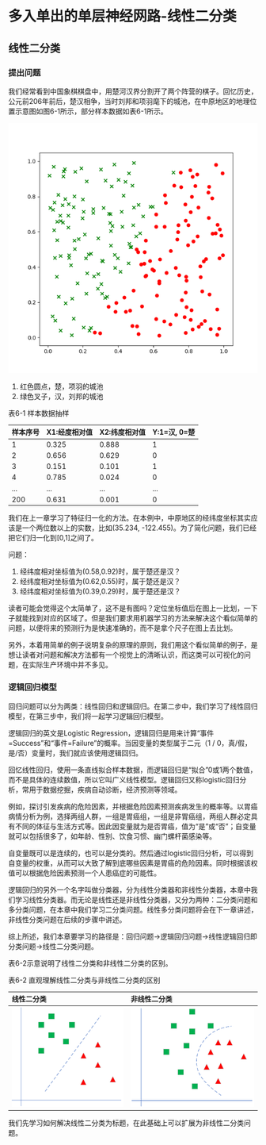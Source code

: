 # 多入单出的单层神经网路-线性二分类

## 线性二分类

### 提出问题

我们经常看到中国象棋棋盘中，用楚河汉界分割开了两个阵营的棋子。回忆历史，公元前206年前后，楚汉相争，当时刘邦和项羽麾下的城池，在中原地区的地理位置示意图如图6-1所示，部分样本数据如表6-1所示。

![&#x56FE;6-1 &#x6837;&#x672C;&#x6570;&#x636E;&#x53EF;&#x89C6;&#x5316;](../.gitbook/assets/image%20%2897%29.png)

1. 红色圆点，楚，项羽的城池
2. 绿色叉子，汉，刘邦的城池

表6-1 样本数据抽样

| 样本序号 | X1:经度相对值 | X2:纬度相对值 | Y:1=汉, 0=楚 |
| :--- | :--- | :--- | :--- |
| 1 | 0.325 | 0.888 | 1 |
| 2 | 0.656 | 0.629 | 0 |
| 3 | 0.151 | 0.101 | 1 |
| 4 | 0.785 | 0.024 | 0 |
| ... | ... | ... | ... |
| 200 | 0.631 | 0.001 | 0 |

我们在上一章学习了特征归一化的方法。在本例中，中原地区的经纬度坐标其实应该是一个两位数以上的实数，比如\(35.234, -122.455\)。为了简化问题，我们已经把它们归一化到\[0,1\]之间了。

问题：

1. 经纬度相对坐标值为\(0.58,0.92\)时，属于楚还是汉？
2. 经纬度相对坐标值为\(0.62,0.55\)时，属于楚还是汉？
3. 经纬度相对坐标值为\(0.39,0.29\)时，属于楚还是汉？

读者可能会觉得这个太简单了，这不是有图吗？定位坐标值后在图上一比划，一下子就能找到对应的区域了。但是我们要求用机器学习的方法来解决这个看似简单的问题，以便将来的预测行为是快速准确的，而不是拿个尺子在图上去比划。

另外，本着用简单的例子说明复杂的原理的原则，我们用这个看似简单的例子，是想让读者对问题和解决方法都有一个视觉上的清晰认识，而这类可以可视化的问题，在实际生产环境中并不多见。

### 逻辑回归模型

回归问题可以分为两类：线性回归和逻辑回归。在第二步中，我们学习了线性回归模型，在第三步中，我们将一起学习逻辑回归模型。

逻辑回归的英文是Logistic Regression，逻辑回归是用来计算“事件=Success”和“事件=Failure”的概率。当因变量的类型属于二元（1 / 0，真/假，是/否）变量时，我们就应该使用逻辑回归。

回忆线性回归，使用一条直线拟合样本数据，而逻辑回归是“拟合”0或1两个数值，而不是具体的连续数值，所以它叫广义线性模型。逻辑回归又称logistic回归分析，常用于数据挖掘，疾病自动诊断，经济预测等领域。

例如，探讨引发疾病的危险因素，并根据危险因素预测疾病发生的概率等。以胃癌病情分析为例，选择两组人群，一组是胃癌组，一组是非胃癌组，两组人群必定具有不同的体征与生活方式等。因此因变量就为是否胃癌，值为“是”或“否”；自变量就可以包括很多了，如年龄、性别、饮食习惯、幽门螺杆菌感染等。

自变量既可以是连续的，也可以是分类的。然后通过logistic回归分析，可以得到自变量的权重，从而可以大致了解到底哪些因素是胃癌的危险因素。同时根据该权值可以根据危险因素预测一个人患癌症的可能性。

逻辑回归的另外一个名字叫做分类器，分为线性分类器和非线性分类器，本章中我们学习线性分类器。而无论是线性还是非线性分类器，又分为两种：二分类问题和多分类问题，在本章中我们学习二分类问题。线性多分类问题将会在下一章讲述，非线性分类问题在后续的步骤中讲述。

综上所述，我们本章要学习的路径是：回归问题-&gt;逻辑回归问题-&gt;线性逻辑回归即分类问题-&gt;线性二分类问题。

表6-2示意说明了线性二分类和非线性二分类的区别。

表6-2 直观理解线性二分类与非线性二分类的区别

| 线性二分类 | 非线性二分类 |
| :--- | :--- |
| ![](../.gitbook/assets/image%20%2896%29.png)  | ![](../.gitbook/assets/image%20%28131%29.png)  |

我们先学习如何解决线性二分类为标题，在此基础上可以扩展为非线性二分类问题。

